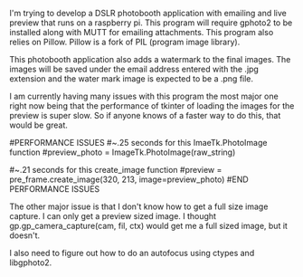 I'm trying to develop a DSLR photobooth application with emailing and live preview
that runs on a raspberry pi. This program will require gphoto2 to be installed
along with MUTT for emailing attachments. This program also relies on Pillow.
Pillow is a fork of PIL (program image library). 

This photobooth application also adds a watermark to the final images. The images
will be saved under the email address entered with the .jpg extension and
the water mark image is expected to be a .png file. 

I am currently having many issues with this program the most major one right now 
being that the performance of tkinter of loading the images for the preview is 
super slow. So if anyone knows of a faster way to do this, that would be great. 

#PERFORMANCE ISSUES
#~.25 seconds for this ImaeTk.PhotoImage function 
#preview_photo = ImageTk.PhotoImage(raw_string) 

#~.21 seconds for this create_image function 
#preview = pre_frame.create_image(320, 213, image=preview_photo) 
#END PERFORMANCE ISSUES

The other major issue is that I don't know how to get a full size image capture. I can only
get a preview sized image. I thought gp.gp_camera_capture(cam, fil, ctx) would get me a 
full sized image, but it doesn't. 

I also need to figure out how to do an autofocus using ctypes and libgphoto2.